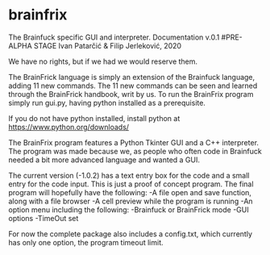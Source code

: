 # brainfrix
The Brainfuck specific GUI and interpreter. 
Documentation v.0.1
#PRE-ALPHA STAGE
Ivan Patarčić & Filip Jerleković, 2020

We have no rights, but if we had we would reserve them.

The BrainFrick language is simply an extension of the Brainfuck language, adding 11 new commands.
The 11 new commands can be seen and learned through the BrainFrick handbook, writ by us. 
To run the BrainFrix program simply run gui.py, having python installed as a prerequisite. 

If you do not have python installed, install python at
https://www.python.org/downloads/

The BrainFrix program features a Python Tkinter GUI and a C++ interpreter. The program was made
because we, as people who often code in Brainfuck needed a bit more advanced language and wanted a GUI.

The current version (-1.0.2) has a text entry box for the code and a small entry for the code input.
This is just a proof of concept program. The final program will hopefully have the following:
-A file open and save function, along with a file browser
-A cell preview while the program is running
-An option menu including the following:
  -Brainfuck or BrainFrick mode
  -GUI options
  -TimeOut set
  
For now the complete package also includes a config.txt, which currently has only one option, the program
timeout limit.

